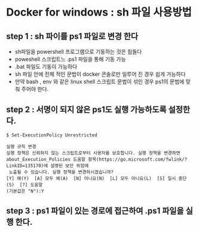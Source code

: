 # Docker for windows : sh 파일 사용방법

## step 1 : sh 파이를 ps1 파일로 변경 한다

- sh파일을 powershell 프로그램으로 기동하는 것은 힘들다
- poweshell 스크립트느 .ps1 파일을 통해 기동 가능 
- .bat 파일도 기동이 가능하다
- sh 파일 안에 전체 적인 문법이 docker 콘솔로만 일루어 진 경우 쉽게 가능하다
- 만약 bash , env 와 같은 linux shell 스크립트 문법이 섞인 경우 ps1의 문법에 맞춰 주어야 한다.

## step 2 : 서명이 되지 않은 ps1도 실행 가능하도록 설정한다.

```console
$ Set-ExecutionPolicy Unrestricted

실행 규칙 변경
실행 정책은 신뢰하지 않는 스크립트로부터 사용자를 보호합니다. 실행 정책을 변경하면
about_Execution_Policies 도움말 항목(https://go.microsoft.com/fwlink/?LinkID=135170)에 설명된 보안 위험에
 노출될 수 있습니다. 실행 정책을 변경하시겠습니까?
[Y] 예(Y)  [A] 모두 예(A)  [N] 아니요(N)  [L] 모두 아니요(L)  [S] 일시 중단(S)  [?] 도움말
(기본값은 "N"):Y

```

## step 3 : ps1 파일이 있는 경로에 접근하여 .ps1 파일을 실행 한다.